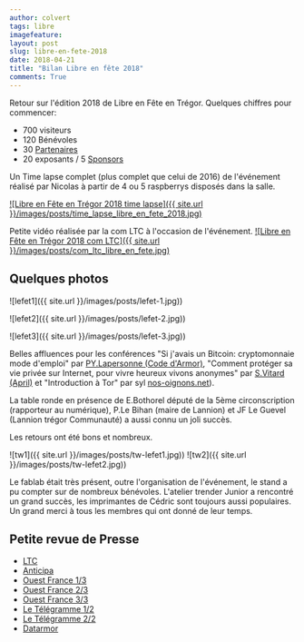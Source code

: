 ```yaml
---
author: colvert
tags: libre
imagefeature:
layout: post
slug: libre-en-fete-2018
date: 2018-04-21
title: "Bilan Libre en fête 2018"
comments: True
---
```


Retour sur l'édition 2018 de Libre en Fête en Trégor. Quelques chiffres pour
commencer:
 * 700 visiteurs
 * 120 Bénévoles
 * 30 [Partenaires](http://libre-en-fete-tregor.fr/partenaires)
 * 20 exposants / 5 [Sponsors](http://libre-en-fete-tregor.fr/sponsors)

Un Time lapse complet (plus complet que celui de 2016) de l'événement réalisé
par Nicolas à partir de 4 ou 5 raspberrys disposés dans la salle.

[![Libre en Fête en Trégor 2018 time lapse]({{ site.url }}/images/posts/time_lapse_libre_en_fete_2018.jpg)](https://www.youtube.com/watch?v=duFRgBmI8dQ&
 "Libre en Fête en Trégor 2018, le time lapse")

 Petite vidéo réalisée par la com LTC à l'occasion de l'événement.
 [![Libre en Fête en Trégor 2018 com LTC]({{ site.url }}/images/posts/com_ltc_libre_en_fete.jpg)](https://www.youtube.com/watch?v=ag5fUKgbPHo
  "Libre en Fête en Trégor 2018, vidéo Com LTC")

## Quelques photos

![lefet1]({{ site.url }}/images/posts/lefet-1.jpg))

![lefet2]({{ site.url }}/images/posts/lefet-2.jpg))

![lefet3]({{ site.url }}/images/posts/lefet-3.jpg))

Belles affluences pour les conférences "Si j'avais un Bitcoin: cryptomonnaie mode
 d'emploi" par [PY.Lapersonne (Code d'Armor)](https://pylapp.github.io/), "Comment protéger sa vie privée sur
  Internet, pour vivre heureux vivons anonymes" par [S.Vitard (April)](https://twitter.com/sebvitard) et
"Introduction à Tor" par syl [nos-oignons.net](https://nos-oignons.net/)).

La table ronde en présence de E.Bothorel député de la 5ème circonscription
 (rapporteur au numérique), P.Le Bihan (maire de Lannion) et JF Le Guevel
 (Lannion trégor Communauté) a aussi connu un joli succès.

Les retours ont été bons et nombreux.

![tw1]({{ site.url }}/images/posts/tw-lefet1.jpg))
![tw2]({{ site.url }}/images/posts/tw-lefet2.jpg))

Le fablab était très présent, outre l'organisation de l'événement, le stand a pu
compter sur de nombreux bénévoles. L'atelier trender Junior a rencontré un grand
succès, les imprimantes de Cédric sont toujours aussi populaires. Un grand merci
à tous les membres qui ont donné de leur temps.

## Petite revue de Presse

* [LTC](http://www.lannion-tregor.com/fr/videotheque/video/le-logiciel-libre-partout-dans-notre-vie.html)
* [Anticipa](http://www.technopole-anticipa.com/La-grande-fete-du-numerique-du-logiciel-libre-et-de-ses-usages.html)
* [Ouest France 1/3](https://www.ouest-france.fr/bretagne/lannion-22300/philippe-roux-gagne-le-concours-openstreetmap-5650057)
* [Ouest France 2/3](https://www.ouest-france.fr/bretagne/lannion-22300/libre-en-fete-lannion-le-libre-s-offre-une-fete-open-aux-non-geeks-5645288)
* [Ouest France 3/3](https://www.ouest-france.fr/bretagne/lannion-22300/lannion-un-dimanche-du-numerique-et-du-logiciel-libre-5637865)
* [Le Télégramme 1/2](http://www.letelegramme.fr/cotes-darmor/lannion/libre-en-fete-un-vent-de-fraicheur-sur-l-informatique-26-03-2018-11900634.php)
* [Le Télégramme 2/2](http://www.letelegramme.fr/cotes-darmor/lannion/libre-en-fete-le-logiciel-libre-en-vedette-dimanche-23-03-2018-11897411.php)
* [Datarmor](http://datarmor.cotesdarmor.fr/web/guest/actualites/-/blogs/libre-en-fete-en-treg-2?_33_redirect=http%3A%2F%2Fdatarmor.cotesdarmor.fr%2Fweb%2Fguest%2Factualites%3Fp_p_id%3D33%26p_p_lifecycle%3D0%26p_p_state%3Dnormal%26p_p_mode%3Dview%26p_p_col_id%3Dcolumn-1%26p_p_col_count%3D3)
